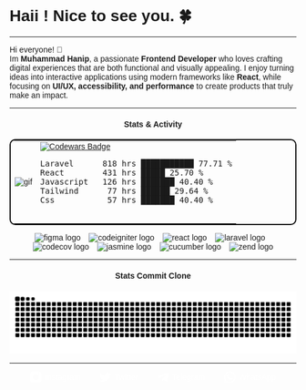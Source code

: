 <!-- Import Manjari Font -->
<link href="https://fonts.googleapis.com/css2?family=Manjari:wght@400;700&display=swap" rel="stylesheet">

<h1 align="left" style="font-family: 'Manjari', sans-serif;">Haii ! Nice to see you. 🍀</h1>

---

<div style="font-family: 'Manjari', sans-serif;>
<p align="left">
Hi everyone! 🍁<br>
  Im <b>Muhammad Hanip</b>, a passionate <b>Frontend Developer</b> who loves crafting digital experiences that are both functional and visually appealing.  
  I enjoy turning ideas into interactive applications using modern frameworks like <b>React</b>, while focusing on <b>UI/UX, accessibility, and performance</b> to create products that truly make an impact.
</p>

***
#### <div align="center">Stats & Activity</div>

<table align="center" style="border:2px solid #000000ff; border-radius:10px; overflow:hidden;">
  <tr>
    <td>
      <img src="https://media.tenor.com/ScIHPh0Xht8AAAAM/oz-oz-yarimasu.gif" alt="gif" />
    </td>
    <td align="left">
      <a href="https://www.codewars.com/users/zaaaa">
        <img src="https://www.codewars.com/users/zaaaa/badges/small" alt="Codewars Badge"/>
      </a>
      <br/>
      <pre>
Laravel      818 hrs ███████████ 77.71 %
React        431 hrs █████ 25.70 %
Javascript   126 hrs ███████ 40.40 %
Tailwind      77 hrs ██████ 29.64 %
Css           57 hrs ███████ 40.40 %
      </pre>
    </td>
  </tr>
</table>

 <div align="center"> 
 <img src="https://cdn.jsdelivr.net/gh/devicons/devicon/icons/figma/figma-original.svg" height="30" alt="figma logo" /> <img width="7" />
 <img src="https://cdn.jsdelivr.net/gh/devicons/devicon/icons/codeigniter/codeigniter-plain.svg" height="30" alt="codeigniter logo" /> <img width="7" /> 
 <img src="https://cdn.jsdelivr.net/gh/devicons/devicon/icons/react/react-original.svg" height="30" alt="react logo" /> 
 <img width="7" /> <img src="https://cdn.jsdelivr.net/gh/devicons/devicon/icons/laravel/laravel-original.svg" height="30" alt="laravel logo" /> <img width="7" /> 
 <img src="https://cdn.jsdelivr.net/gh/devicons/devicon/icons/codecov/codecov-plain.svg" height="30" alt="codecov logo" /> 
 <img width="7" />
<img src="https://cdn.jsdelivr.net/gh/devicons/devicon/icons/jasmine/jasmine-original.svg" height="30" alt="jasmine logo" /> 
<img width="7" /> <img src="https://cdn.jsdelivr.net/gh/devicons/devicon/icons/cucumber/cucumber-plain.svg" height="30" alt="cucumber logo" /> <img width="7" /> 
<img src="https://cdn.jsdelivr.net/gh/devicons/devicon/icons/zend/zend-original.svg" height="30" alt="zend logo" />

</div>

---

#### <div align="center">Stats Commit Clone</div>
<div align="center">
<img src="https://raw.githubusercontent.com/kimmyxpow/kimmyxpow/output/snake.svg" alt="Snake animation" 

</div>

 ---

<div align="center" style="color:white; font-family:sans-serif;">
  <!-- Instagram -->
  <a href="https://instagram.com/username" target="_blank" style="color:white; text-decoration:none; margin:0 15px; display:inline-flex; align-items:center;">
    <svg xmlns="http://www.w3.org/2000/svg" width="20" height="20" fill="white" viewBox="0 0 24 24">
      <path d="M12 0C8.74 0 8.332.014 7.052.072 5.775.131 4.905.332 4.14.63c-.78.304-1.438.71-2.096 1.367C1.388 2.655.982 3.313.678 4.093.38 4.858.179 5.728.12 7.005.062 8.285.048 8.693.048 12c0 3.307.014 3.715.072 4.995.059 1.277.26 2.147.558 2.912.304.78.71 1.438 1.367 2.096.657.657 1.316 1.063 2.096 1.367.765.298 1.635.499 2.912.558 1.28.058 1.688.072 4.995.072s3.715-.014 4.995-.072c1.277-.059 2.147-.26 2.912-.558.78-.304 1.438-.71 2.096-1.367.657-.657 1.063-1.316 1.367-2.096.298-.765.499-1.635.558-2.912.058-1.28.072-1.688.072-4.995s-.014-3.715-.072-4.995c-.059-1.277-.26-2.147-.558-2.912a5.29 5.29 0 0 0-1.367-2.096A5.29 5.29 0 0 0 19.86.63c-.765-.298-1.635-.499-2.912-.558C15.668.014 15.26 0 12 0Zm0 5.838a6.162 6.162 0 1 1 0 12.324 6.162 6.162 0 0 1 0-12.324Zm7.845-1.45a1.44 1.44 0 1 1-2.88 0 1.44 1.44 0 0 1 2.88 0Z"/>
    </svg>
    <span style="margin-left:6px;">Instagram</span>
  </a>

  <!-- Twitter -->
  <a href="https://twitter.com/username" target="_blank" style="color:white; text-decoration:none; margin:0 15px; display:inline-flex; align-items:center;">
    <svg xmlns="http://www.w3.org/2000/svg" width="20" height="20" fill="white" viewBox="0 0 24 24">
      <path d="M23.954 4.569c-.885.389-1.83.654-2.825.775 1.014-.611 1.794-1.574 2.163-2.723-.951.555-2.005.959-3.127 1.184-.896-.959-2.178-1.555-3.594-1.555-2.717 0-4.924 2.206-4.924 4.924 0 .39.045.765.127 1.124C7.688 8.095 4.06 6.135 1.63 3.155c-.426.729-.666 1.577-.666 2.475 0 1.708.87 3.216 2.188 4.099-.807-.026-1.566-.247-2.229-.616v.062c0 2.385 1.693 4.374 3.946 4.827-.413.112-.849.171-1.296.171-.317 0-.626-.03-.928-.086.627 1.956 2.444 3.377 4.6 3.418-1.68 1.318-3.809 2.105-6.102 2.105-.397 0-.788-.023-1.175-.067 2.189 1.402 4.768 2.22 7.557 2.22 9.054 0 14-7.496 14-13.986 0-.21 0-.423-.016-.635.962-.689 1.8-1.56 2.46-2.548l-.047-.02z"/>
    </svg>
    <span style="margin-left:6px;">Twitter</span>
  </a>

  <!-- Telegram -->
  <a href="https://t.me/username" target="_blank" style="color:white; text-decoration:none; margin:0 15px; display:inline-flex; align-items:center;">
    <svg xmlns="http://www.w3.org/2000/svg" width="20" height="20" fill="white" viewBox="0 0 24 24">
      <path d="M9.999 15.173l-.385 5.464c.55 0 .787-.237 1.073-.52l2.571-2.459 5.332 3.869c.977.539 1.671.256 1.92-.903l3.474-16.29.001-.001c.309-1.445-.523-2.013-1.492-1.66L1.434 9.532c-1.396.543-1.38 1.312-.239 1.66l5.437 1.695L18.801 5.87c.631-.43 1.2-.193.73.277L9.999 15.173z"/>
    </svg>
    <span style="margin-left:6px;">Telegram</span>
  </a>

  <!-- WhatsApp -->
  <a href="https://wa.me/6281234567890" target="_blank" style="color:white; text-decoration:none; margin:0 15px; display:inline-flex; align-items:center;">
    <svg xmlns="http://www.w3.org/2000/svg" width="20" height="20" fill="white" viewBox="0 0 24 24">
      <path d="M20.52 3.48A11.78 11.78 0 0 0 12 0C5.373 0 0 5.373 0 12a11.94 11.94 0 0 0 1.64 6.01L0 24l6.18-1.62A11.94 11.94 0 0 0 12 24c6.627 0 12-5.373 12-12 0-3.18-1.24-6.18-3.48-8.52zM12 22a9.94 9.94 0 0 1-5.07-1.36l-.36-.21-3.67.96.98-3.58-.23-.37A9.94 9.94 0 0 1 2 12C2 6.49 6.49 2 12 2s10 4.49 10 10-4.49 10-10 10zm5.44-7.6c-.3-.15-1.77-.87-2.04-.97-.27-.1-.47-.15-.67.15-.2.3-.77.97-.94 1.17-.17.2-.35.22-.65.07-.3-.15-1.27-.47-2.42-1.5-.9-.8-1.51-1.77-1.69-2.07-.18-.3-.02-.46.14-.61.14-.14.3-.37.45-.55.15-.18.2-.3.3-.5.1-.2.05-.37-.02-.52-.07-.15-.67-1.61-.92-2.22-.24-.6-.48-.52-.67-.53h-.57c-.2 0-.52.07-.8.37s-1.05 1.03-1.05 2.52 1.08 2.93 1.23 3.13c.15.2 2.13 3.25 5.16 4.56.72.31 1.28.49 1.72.63.72.23 1.38.2 1.9.12.58-.09 1.77-.72 2.02-1.42.25-.7.25-1.3.17-1.42-.08-.12-.27-.2-.57-.35z"/>
    </svg>
    <span style="margin-left:6px;">WhatsApp</span>
  </a>
</div>


